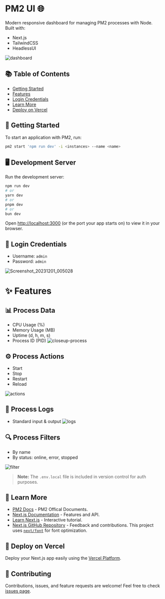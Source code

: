 # PM2 UI 🌐

Modern responsive dashboard for managing PM2 processes with Node. 
Built with:
* Next.js
* TailwindCSS
* HeadlessUI
  
![dashboard](https://github.com/thenickygee/pm2-ui/assets/75292383/dff40b00-4280-43c8-98e5-68bf6c88bd4c)


## 📚 Table of Contents 

- [Getting Started](#getting-started)
- [Features](#features)
- [Login Credentials](#login-credentials)
- [Learn More](#learn-more)
- [Deploy on Vercel](#deploy-on-vercel)

## 🚀 Getting Started

To start an application with PM2, run:

```bash
pm2 start 'npm run dev' -i <instances> --name <name>
```

## 🖥️ Development Server

Run the development server:

```bash
npm run dev
# or
yarn dev
# or
pnpm dev
# or
bun dev
```

Open [http://localhost:3000](http://localhost:3000) (or the port your app starts on) to view it in your browser.

## 🔐 Login Credentials

- Username: `admin`
- Password: `admin`

![Screenshot_20231201_005028](https://github.com/thenickygee/pm2-ui/assets/75292383/b3b28836-9ef8-4305-acbc-687f367ac43e)


# ✨ Features 

## 📊 Process Data

- CPU Usage (%)
- Memory Usage (MB)
- Uptime (d, h, m, s)
- Process ID (PID)
![closeup-process](https://github.com/thenickygee/pm2-ui/assets/75292383/5745585c-f1d8-489a-aa3f-e8013dfee682)


## ⚙️ Process Actions

- Start
- Stop
- Restart
- Reload
  
![actions](https://github.com/thenickygee/pm2-ui/assets/75292383/a04f4482-a010-4d3c-afd4-70bce0256d6a)

## 📜 Process Logs

- Standard input & output
![logs](https://github.com/thenickygee/pm2-ui/assets/75292383/91821ca1-5e96-462e-91ad-f6e28a689201)


## 🔍 Process Filters

- By name
- By status: online, error, stopped
  
![filter](https://github.com/thenickygee/pm2-ui/assets/75292383/981b9a3e-d5a7-403c-9972-5a33c9b1c407)


> **Note:** The `.env.local` file is included in version control for auth purposes.



## 📖 Learn More
- [PM2 Docs](https://pm2.keymetrics.io/docs/usage/quick-start/) - PM2 Offical Documents.
- [Next.js Documentation](https://nextjs.org/docs) - Features and API.
- [Learn Next.js](https://nextjs.org/learn) - Interactive tutorial.
- [Next.js GitHub Repository](https://github.com/vercel/next.js/) - Feedback and contributions.
  This project uses [`next/font`](https://nextjs.org/docs/basic-features/font-optimization) for font optimization.

## 🚢 Deploy on Vercel

Deploy your Next.js app easily using the [Vercel Platform](https://vercel.com/new?utm_medium=default-template&filter=next.js&utm_source=create-next-app&utm_campaign=create-next-app-readme).

## 🤝 Contributing
Contributions, issues, and feature requests are welcome! Feel free to check [issues page](#).

